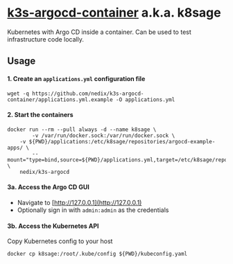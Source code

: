 # [k3s-argocd-container](https://github.com/nedix/k3s-argocd-container) a.k.a. k8sage

Kubernetes with Argo CD inside a container.
Can be used to test infrastructure code locally.

## Usage

#### 1. Create an `applications.yml` configuration file

```shell
wget -q https://github.com/nedix/k3s-argocd-container/applications.yml.example -O applications.yml
```

#### 2. Start the containers

```shell
docker run --rm --pull always -d --name k8sage \
		-v /var/run/docker.sock:/var/run/docker.sock \
    -v ${PWD}/applications:/etc/k8sage/repositories/argocd-example-apps/ \
		--mount="type=bind,source=${PWD}/applications.yml,target=/etc/k8sage/repositories/config/applications.yml" \
    nedix/k3s-argocd
```

#### 3a. Access the Argo CD GUI

- Navigate to [http://127.0.0.1](http://127.0.0.1)
- Optionally sign in with `admin:admin` as the credentials

#### 3b. Access the Kubernetes API

Copy Kubernetes config to your host

```shell
docker cp k8sage:/root/.kube/config ${PWD}/kubeconfig.yaml
```
